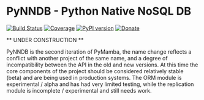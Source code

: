# PyNNDB - Python Native NoSQL DB

[![Build Status](https://travis-ci.org/oddjobz/pymamba.svg?branch=master&v=17)](https://travis-ci.org/oddjobz/pymamba)
[![Coverage](https://codecov.io/gh/oddjobz/pymamba/branch/master/graph/badge.svg)](https://codecov.io/gh/oddjobz/pymamba)
[![PyPI version](https://badge.fury.io/py/pymamba.svg)](https://badge.fury.io/py/pymamba)
[![Donate](https://img.shields.io/badge/Donate-PayPal-green.svg)](https://www.paypal.com/cgi-bin/webscr?cmd=_s-xclick&hosted_button_id=Y8KQE7TRJV6ZA)

** UNDER CONSTRUCTION **

PyNNDB is the second iteration of PyMamba, the name change reflects a conflict with another project
of the same name, and a degree of incompatibility between the API in the old and new versions. At
this time the core components of the project should be considered relatively stable (beta) and are
being used in production systems. The ORM module is experimental / alpha and has had very limited
testing, while the replication module is incomplete / experimental and still needs work.
